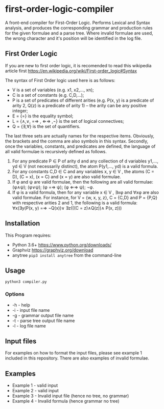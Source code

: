 # first-order-logic-compiler
A front-end compiler for First-Order Logic. Performs Lexical and Syntax analysis, and produces the corresponding grammar and production rules for the given formulae and a parse tree. Where invalid formulae are used, the wrong character and it's position will be identified in the log file.

## First Order Logic
If you are new to first order logic, it is recomended to read this wikipedia article first https://en.wikipedia.org/wiki/First-order_logic#Syntax

The syntax of First Order logic used here is as follows:

* V is a set of variables (e.g. x1, x2,..., xn);
* C is a set of constants (e.g. C,D,...);
* P is a set of predicates of different arities (e.g. P(x, y) is a predicate of arity 2, Q(z) is a predicate
of arity 1) – the arity can be any positive integer;
* E = {=} is the equality symbol;
* L = {∧,∨, =⇒ , ⇐⇒ ,¬} is the set of logical connectives;
* Q = {∃,∀} is the set of quantifiers.

The last three sets are actually names for the respective items. Obviously, the brackets and the comma
are also symbols in this syntax.
Secondly, once the variables, constants, and predicates are defined, the language of all valid formulae is recursively defined as follows.

1. For any predicate P ∈ P of arity d and any collection of d variables y1,..., yd ∈ V (not necessarily
distinct), the atom P(y1,..., yd) is a valid formula.
2. For any constants C,D ∈ C and any variables x, y ∈ V , the atoms (C = D), (C = x), (x = C) and
(x = y) are also valid formulae.
3. If φ and ψ are valid formulae, then the following are all valid formulae:
(φ∧ψ); (φ∨ψ); (φ =⇒ ψ); (φ ⇐⇒ ψ); ¬φ.
4. If φ is a valid formula, then for any variable x ∈ V , ∃xφ and ∀xφ are also valid formulae.
For instance, for V = {w, x, y, z}, C = {C,D} and P = {P,Q} with respective arities 2 and 1, the following is a valid formula:
∀x(∃y(P(x, y) =⇒ ¬Q(x))∨ ∃z(((C = z)∧Q(z))∧ P(x, z)))

## Installation
This Program requires: 
* Python 3.6+ https://www.python.org/downloads/
* Graphviz https://graphviz.org/download
* anytree `pip3 install anytree` from the command-line

## Usage
`python3 compiler.py`

### Options
* -h - help
* -i - input file name
* -g - grammar output file name
* -t - parse tree output file name
* -l - log file name

## Input files
For examples on how to format the input files, please see example 1 included in this repository. There are also examples of invalid formulae.

## Examples
* Example 1 - valid input
* Example 2 - valid input
* Example 3 - Invalid input file (hence no tree, no grammar)
* Example 4 - Invalid formula (hence grammar no tree)
